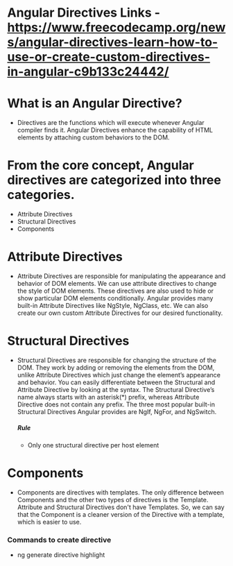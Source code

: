 # Angular Directives Links - https://www.freecodecamp.org/news/angular-directives-learn-how-to-use-or-create-custom-directives-in-angular-c9b133c24442/



# What is an Angular Directive?
  * Directives are the functions which will execute whenever Angular compiler finds it. Angular Directives enhance the capability of HTML elements by attaching custom behaviors to the DOM.



# From the core concept, Angular directives are categorized into three categories.
  * Attribute Directives
  * Structural Directives
  * Components

# Attribute Directives
  * Attribute Directives are responsible for manipulating the appearance and behavior of DOM elements. We can use attribute directives to change the style of DOM elements. These       directives are also used to hide or show particular DOM elements conditionally. Angular provides many built-in Attribute Directives like NgStyle, NgClass, etc. 
    We can also create our own custom Attribute Directives for our desired functionality.

# Structural Directives
  * Structural Directives are responsible for changing the structure of the DOM. They work by adding or removing the elements from the DOM, unlike Attribute Directives which just change the element’s appearance and behavior.
    You can easily differentiate between the Structural and Attribute Directive by looking at the syntax. The Structural Directive’s name always starts with an asterisk(*) prefix, whereas Attribute Directive does not contain any prefix. The three most popular built-in Structural Directives Angular provides are NgIf, NgFor, and NgSwitch.
    
    ##### Rule
    * Only one structural directive per host element
    
# Components  
  * Components are directives with templates. The only difference between Components and the other two types of directives is the Template. Attribute and Structural Directives       don't have Templates. So, we can say that the Component is a cleaner version of the Directive with a template, which is easier to use.
  
  ### Commands to create directive
  * ng generate directive highlight
